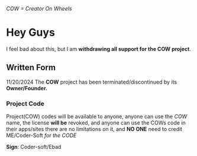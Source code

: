 *COW = Creator On Wheels*
# Hey Guys
I feel bad about this, but I am **withdrawing all support for the COW project**.
## Written Form
11/20/2024 The **COW** project has been terminated/discontinued by its **Owner/Founder.**
### Project Code
Project(COW) codes will be available to anyone, anyone can use the *COW* name, the license **will be** revoked, and anyone can use the COWs code in their apps/sites there are no limitations on it, and **NO ONE** need to credit ME/Coder-Soft *for the CODE*


**Sign**: Coder-soft/Ebad
